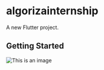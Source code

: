 # algorizainternship

A new Flutter project.

## Getting Started

![This is an image](https://myoctocat.com/assets/images/base-octocat.svg)
